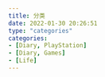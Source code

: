 ```yaml
---
title: 分类
date: 2022-01-30 20:26:51
type: "categories"
categories: 
- [Diary, PlayStation]
- [Diary, Games]
- [Life]
---
```

